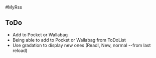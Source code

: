 
#MyRss

## ToDo

* Add to Pocket or Wallabag
* Being able to add to Pocket or Wallabag from ToDoList
* Use gradation to display new ones (Read!, New, normal --from last reload)
